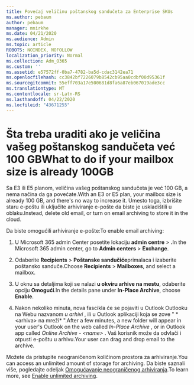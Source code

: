 ```yaml
---
title: Povećaj veličinu poštanskog sandučeta za Enterprise SKUs
ms.author: pebaum
author: pebaum
manager: mnirkhe
ms.date: 04/21/2020
ms.audience: Admin
ms.topic: article
ROBOTS: NOINDEX, NOFOLLOW
localization_priority: Normal
ms.collection: Adm_O365
ms.custom: ''
ms.assetid: e57572ff-0ba7-4782-ba5d-cdac3142ea71
ms.openlocfilehash: cc3842bf7226079b8542cb95aa0cdbf00d95361f
ms.sourcegitcommit: 55eff703a17e500681d8fa6a87eb067019ade3cc
ms.translationtype: MT
ms.contentlocale: sr-Latn-RS
ms.lasthandoff: 04/22/2020
ms.locfileid: "43671255"
---
```

# <a name="what-to-do-if-your-mailbox-size-is-already-100gb"></a><span data-ttu-id="36701-102">Šta treba uraditi ako je veličina vašeg poštanskog sandučeta već 100 GB</span><span class="sxs-lookup"><span data-stu-id="36701-102">What to do if your mailbox size is already 100GB</span></span>

<span data-ttu-id="36701-103">Sa E3 ili E5 planom, veličina vašeg poštanskog sandučeta je već 100 GB, a nema načina da ga povećate.</span><span class="sxs-lookup"><span data-stu-id="36701-103">With an E3 or E5 plan, your mailbox size is already 100 GB, and there's no way to increase it.</span></span> <span data-ttu-id="36701-104">Umesto toga, izbrišite staru e-poštu ili uključite arhiviranje e-pošte da biste je uskladištili u oblaku.</span><span class="sxs-lookup"><span data-stu-id="36701-104">Instead, delete old email, or turn on email archiving to store it in the cloud.</span></span> 
  
<span data-ttu-id="36701-105">Da biste omogućili arhiviranje e-pošte:</span><span class="sxs-lookup"><span data-stu-id="36701-105">To enable email archiving:</span></span>
  
1. <span data-ttu-id="36701-106">U Microsoft 365 admin Center posetite lokaciju **admin centre** \> **.**</span><span class="sxs-lookup"><span data-stu-id="36701-106">In the Microsoft 365 admin center, go to **Admin centers** \> **Exchange**.</span></span> 
    
2. <span data-ttu-id="36701-107">Odaberite **Recipients** \> **Poštanske sandučiće**primalaca i izaberite poštansko sanduče.</span><span class="sxs-lookup"><span data-stu-id="36701-107">Choose **Recipients** \> **Mailboxes**, and select a mailbox.</span></span> 
    
3. <span data-ttu-id="36701-108">U oknu sa detaljima koji se nalazi **u okviru arhive na mestu**, odaberite opciju **Omogući**.</span><span class="sxs-lookup"><span data-stu-id="36701-108">In the details pane under **In-Place Archive**, choose **Enable**.</span></span> 
    
4. <span data-ttu-id="36701-109">Nakon nekoliko minuta, nova fascikla će se pojaviti u Outlook Outlooku na Webu nazvanom *u arhivi* , ili u Outlook aplikaciji koja se zove " \* \<arhiva\> na mreži\* ".</span><span class="sxs-lookup"><span data-stu-id="36701-109">After a few minutes, a new folder will appear in your user's Outlook on the web called  *In-Place Archive*  , or in Outlook app called  *Online Archive - \<name\>*  .</span></span> <span data-ttu-id="36701-110">Vaš korisnik može da odvlači i otpusti e-poštu u arhivu.</span><span class="sxs-lookup"><span data-stu-id="36701-110">Your user can drag and drop email to the archive.</span></span> 
    
<span data-ttu-id="36701-111">Možete da pristupite neograničenom količinom prostora za arhiviranje.</span><span class="sxs-lookup"><span data-stu-id="36701-111">You can access an unlimited amount of storage for archiving.</span></span> <span data-ttu-id="36701-112">Da biste saznali više, pogledajte odeljak [Omogućavanje neograničenog arhiviranja](https://docs.microsoft.com/office365/securitycompliance/enable-unlimited-archiving).</span><span class="sxs-lookup"><span data-stu-id="36701-112">To learn more, see [Enable unlimited archiving](https://docs.microsoft.com/office365/securitycompliance/enable-unlimited-archiving).</span></span>
  

